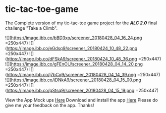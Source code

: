 # tic-tac-toe-game

The Complete version of my tic-tac-toe game project for the ***ALC 2.0*** final challenge "Take a Climb".

![](https://image.ibb.co/bBD3xp/screener_20180428_04_16_24.png =250x447)
![](https://image.ibb.co/eGdsq9/screener_20180424_10_48_22.png =250x447)
![](https://image.ibb.co/dFSkA9/screener_20180424_10_48_36.png =250x447)
![](https://image.ibb.co/gFEnOU/screener_20180428_04_14_20.png =250x447)
![](https://image.ibb.co/j7bCq9/screener_20180428_04_14_39.png =250x447)
![](https://image.ibb.co/iDNkA9/screener_20180428_04_15_00.png =250x447)
![](https://image.ibb.co/gStsq9/screener_20180428_04_15_19.png =250x447)

View the App Mock ups [Here](https://github.com/ElNuru247/tic-tac-toe-game/tree/master/AppMockUps)
Download and install the app [Here](https://master-tic-tac-toe-play-tictactoe-like-a-pro.en.aptoide.com/)
Please do give me your feedback on the app.
Thanks!
